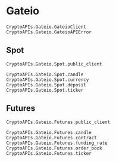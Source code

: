 # Gateio

```@docs
CryptoAPIs.Gateio.GateioClient
CryptoAPIs.Gateio.GateioAPIError
```

## Spot

```@docs
CryptoAPIs.Gateio.Spot.public_client
```

```@docs
CryptoAPIs.Gateio.Spot.candle
CryptoAPIs.Gateio.Spot.currency
CryptoAPIs.Gateio.Spot.deposit
CryptoAPIs.Gateio.Spot.ticker
```

## Futures

```@docs
CryptoAPIs.Gateio.Futures.public_client
```

```@docs
CryptoAPIs.Gateio.Futures.candle
CryptoAPIs.Gateio.Futures.contract
CryptoAPIs.Gateio.Futures.funding_rate
CryptoAPIs.Gateio.Futures.order_book
CryptoAPIs.Gateio.Futures.ticker
```
